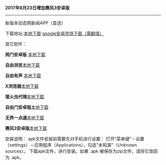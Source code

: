 **2017年6月23日增加赛风3安卓版**


***

新版本动态网新闻APP（首选）

下载地址:[本地下载](https://storage.googleapis.com/jwnews/dweb.apk)   [google安卓市场下载（需翻墙）](https://play.google.com/store/apps/details?id=org.bannedbook.app.dtwip)


其它软件：

**网门安卓版** [本地下载](https://git.io/ogatea)

**自由浏览**[本地下载](https://github.com/greatfire/x/raw/master/freebrowser.apk)            

**自由有声** [本地下载](https://github.com/greatfire/x/raw/master/freebooks.apk)

**X浏览器**[本地下载](http://www.xbext.com/download/xbrowser-release.apk)

**萤火虫代理**[本地下载](https://github.com/yinghuocho/download/blob/master/firefly.apk?raw=true)

**自由门安卓版**[本地下载](https://git.io/fgma )

**无界一点通**[本地下载](https://git.io/v6836)

**赛风3安卓版**[本地下载](http://www.babel.cc/share.do?s=6555140926875361)


安装说明：
apk文件安装前需要先对手机进行设置： 打开“菜单键”－设置（settings）－应用程序（Applications），勾选"未知源"（Unknown sources）。
下载apk文件，进行安装。如果 .apk 被保存为zip文件，请将它改回为 .apk。